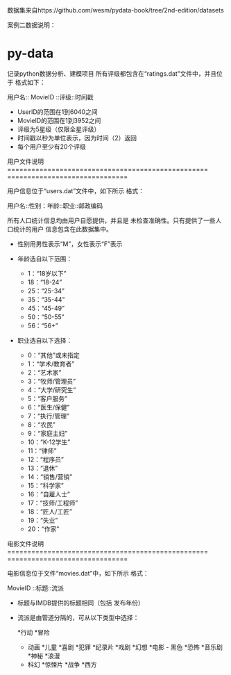 数据集来自https://github.com/wesm/pydata-book/tree/2nd-edition/datasets

案例二数据说明：
# py-data
记录python数据分析、建模项目
所有评级都包含在“ratings.dat”文件中，并且位于
格式如下：

用户名:: MovieID ::评级::时间戳

-  UserID的范围在1到6040之间 
-  MovieID的范围在1到3952之间
- 评级为5星级（仅限全星评级）
- 时间戳以秒为单位表示，因为时间（2）返回
- 每个用户至少有20个评级

用户文件说明
================================================== ==============================

用户信息位于“users.dat”文件中，如下所示
格式：

用户名::性别：年龄::职业::邮政编码

所有人口统计信息均由用户自愿提供，并且是
未检查准确性。只有提供了一些人口统计的用户
信息包含在此数据集中。

- 性别用男性表示“M”，女性表示“F”表示
- 年龄选自以下范围：

	* 1：“18岁以下”
	* 18：“18-24”
	* 25：“25-34”
	* 35：“35-44”
	* 45：“45-49”
	* 50：“50-55”
	* 56：“56+”

- 职业选自以下选择：

	* 0：“其他”或未指定
	* 1：“学术/教育者”
	* 2：“艺术家”
	* 3：“牧师/管理员”
	* 4：“大学/研究生”
	* 5：“客户服务”
	* 6：“医生/保健”
	* 7：“执行/管理”
	* 8：“农民”
	* 9：“家庭主妇”
	* 10：“K-12学生”
	* 11：“律师”
	* 12：“程序员”
	* 13：“退休”
	* 14：“销售/营销”
	* 15：“科学家”
	* 16：“自雇人士”
	* 17：“技师/工程师”
	* 18：“匠人/工匠”
	* 19：“失业”
	* 20：“作家”

电影文件说明
================================================== ==============================

电影信息位于文件“movies.dat”中，如下所示
格式：

MovieID ::标题::流派

- 标题与IMDB提供的标题相同（包括
发布年份）
- 流派是由管道分隔的，可从以下类型中选择：

	*行动
	*冒险
	* 动画
	*儿童
	*喜剧
	*犯罪
	*纪录片
	*戏剧
	*幻想
	*电影 - 黑色
	*恐怖
	*音乐剧
	*神秘
	*浪漫
	* 科幻
	*惊悚片
	*战争
	*西方
